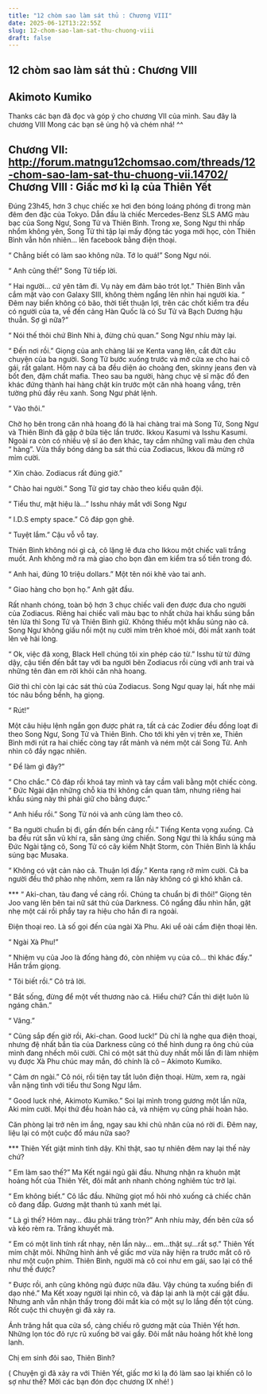 ```yaml
---
title: "12 chòm sao làm sát thủ : Chương VIII"
date: 2025-06-12T13:22:55Z
slug: 12-chom-sao-lam-sat-thu-chuong-viii
draft: false
---
```


## 12 chòm sao làm sát thủ : Chương VIII

## Akimoto Kumiko

Thanks các bạn đã đọc và góp ý cho chương VII của mình. Sau đây là chương VIII Mong các bạn sẽ ủng hộ và chém nhá! ^^
 
Chương VII: http://forum.matngu12chomsao.com/threads/12-chom-sao-lam-sat-thu-chuong-vii.14702/
 ​Chương VIII : Giấc mơ kì lạ của Thiên Yết​ 
---------
 
Đúng 23h45, hơn 3 chục chiếc xe hơi đen bóng loáng phóng đi trong màn đêm đen đặc của Tokyo. Dẫn đầu là chiếc Mercedes-Benz SLS AMG màu bạc của Song Ngư, Song Tử và Thiên Bình. Trong xe, Song Ngư thì nhấp nhổm không yên, Song Tử thì tập lại mấy động tác yoga mới học, còn Thiên Bình vẫn hồn nhiên… lên facebook bằng điện thoại.
 
“ Chẳng biết có làm sao không nữa. Tớ lo quá!” Song Ngư nói.
 
“ Anh cũng thế!” Song Tử tiếp lời.
 
“ Hai người… cứ yên tâm đi. Vụ này em đảm bảo trót lọt.” Thiên Bình vẫn cắm mặt vào con Galaxy SIII, không thèm ngẩng lên nhìn hai người kia. “ Đêm nay biển không có bão, thời tiết thuận lợi, trên các chốt kiểm tra đều có người của ta, về đến cảng Hàn Quốc là có Sư Tử và Bạch Dương hậu thuẫn. Sợ gì nữa?”
 
“ Nói thế thôi chứ Bình Nhi à, đừng chủ quan.” Song Ngư nhíu mày lại.
 
“ Đến nơi rồi.” Giọng của anh chàng lái xe Kenta vang lên, cắt đứt câu chuyện của ba người. Song Tử bước xuống trước và mở cửa xe cho hai cô gái, rất galant. Hôm nay cả ba đều diện áo choàng đen, skinny jeans đen và bốt đen, đậm chất mafia. Theo sau ba người, hàng chục vệ sĩ mặc đồ đen khác đứng thành hai hàng chật kín trước một căn nhà hoang vắng, trên tường phủ đầy rêu xanh. Song Ngư phát lệnh.
 
“ Vào thôi.”
 
Chờ họ bên trong căn nhà hoang đó là hai chàng trai mà Song Tử, Song Ngư và Thiên Bình đã gặp ở bữa tiệc lần trước. Ikkou Kasumi và Isshu Kasumi. Ngoài ra còn có nhiều vệ sĩ áo đen khác, tay cầm những vali màu đen chứa “ hàng”. Vừa thấy bóng dáng ba sát thủ của Zodiacus, Ikkou đã mừng rỡ mỉm cười.
 
“ Xin chào. Zodiacus rất đúng giờ.” 
 
“ Chào hai người.” Song Tử giơ tay chào theo kiểu quân đội.
 
“ Tiểu thư, mật hiệu là…” Isshu nháy mắt với Song Ngư
 
“ I.D.S empty space.” Cô đáp gọn ghẽ.
 
“ Tuyệt lắm.” Cậu vỗ vỗ tay.
 
Thiên Bình không nói gì cả, cô lặng lẽ đưa cho Ikkou một chiếc vali trắng muốt. Anh không mở ra mà giao cho bọn đàn em kiểm tra số tiền trong đó. 
 
“ Anh hai, đúng 10 triệu dollars.” Một tên nói khẽ vào tai anh. 
 
“ Giao hàng cho bọn họ.” Anh gật đầu.
 
Rất nhanh chóng, toàn bộ hơn 3 chục chiếc vali đen được đưa cho người của Zodiacus. Riêng hai chiếc vali màu bạc to nhất chứa hai khẩu súng bắn tên lửa thì Song Tử và Thiên Bình giữ. Không thiếu một khẩu súng nào cả. Song Ngư không giấu nổi một nụ cười mỉm trên khoé môi, đôi mắt xanh toát lên vẻ hài lòng.
 
“ Ok, việc đã xong, Black Hell chúng tôi xin phép cáo từ.” Isshu từ từ đứng dậy, cậu tiến đến bắt tay với ba người bên Zodiacus rồi cùng với anh trai và những tên đàn em rời khỏi căn nhà hoang.
 
Giờ thì chỉ còn lại các sát thủ của Zodiacus. Song Ngư quay lại, hất nhẹ mái tóc nâu bồng bềnh, hạ giọng.
 
“ Rút!”
 
Một câu hiệu lệnh ngắn gọn được phát ra, tất cả các Zodier đều đồng loạt đi theo Song Ngư, Song Tử và Thiên Bình. Cho tới khi yên vị trên xe, Thiên Bình mới rút ra hai chiếc còng tay rất mảnh và ném một cái Song Tử. Anh nhìn cô đầy ngạc nhiên.
 
“ Để làm gì đây?”
 
“ Cho chắc.” Cô đáp rồi khoá tay mình và tay cầm vali bằng một chiếc còng. “ Đức Ngài dặn những chỗ kia thì không cần quan tâm, nhưng riêng hai khẩu súng này thì phải giữ cho bằng được.”
 
“ Anh hiểu rồi.” Song Tử nói và anh cũng làm theo cô.
 
“ Ba người chuẩn bị đi, gần đến bến cảng rồi.” Tiếng Kenta vọng xuống. Cả ba đều rút sẵn vũ khí ra, sẵn sàng ứng chiến. Song Ngư thì là khẩu súng mà Đức Ngài tặng cô, Song Tử có cây kiếm Nhật Storm, còn Thiên Bình là khẩu súng bạc Musaka.
 
“ Không có vật cản nào cả. Thuận lợi đấy.” Kenta rạng rỡ mỉm cười. Cả ba người đều thở phào nhẹ nhõm, xem ra lần này không có gì khó khăn cả.
 
***​ 
“ Aki-chan, tàu đang về cảng rồi. Chúng ta chuẩn bị đi thôi!” Giọng tên Joo vang lên bên tai nữ sát thủ của Darkness. Cô ngẩng đầu nhìn hắn, gật nhẹ một cái rồi phẩy tay ra hiệu cho hắn đi ra ngoài. 
 
Điện thoại reo. Là số gọi đến của ngài Xà Phu. Aki uể oải cầm điện thoại lên.
 
“ Ngài Xà Phu!”
 
“ Nhiệm vụ của Joo là đống hàng đó, còn nhiệm vụ của cô… thì khác đấy.” Hắn trầm giọng.
 
“ Tôi biết rồi.” Cô trả lời.
 
“ Bắt sống, đừng để một vết thương nào cả. Hiểu chứ? Cần thì diệt luôn lũ ngáng chân.” 
 
“ Vâng.” 
 
“ Cũng sắp đến giờ rồi, Aki-chan. Good luck!” Dù chỉ là nghe qua điện thoại, nhưng đệ nhất bắn tỉa của Darkness cũng có thể hình dung ra ông chủ của mình đang nhếch môi cười. Chỉ có một sát thủ duy nhất mỗi lần đi làm nhiệm vụ được Xà Phu chúc may mắn, đó chính là cô – Akimoto Kumiko.
 
“ Cảm ơn ngài.” Cô nói, rồi tiện tay tắt luôn điện thoại. Hừm, xem ra, ngài vẫn nặng tình với tiểu thư Song Ngư lắm.
 
“ Good luck nhé, Akimoto Kumiko.” Soi lại mình trong gương một lần nữa, Aki mỉm cười. Mọi thứ đều hoàn hảo cả, và nhiệm vụ cũng phải hoàn hảo. 
 
Căn phòng lại trở nên im ắng, ngay sau khi chủ nhân của nó rời đi. Đêm nay, liệu lại có một cuộc đổ máu nữa sao?
 
***​ 
Thiên Yết giật mình tỉnh dậy. Khỉ thật, sao tự nhiên đêm nay lại thế này chứ?
 
“ Em làm sao thế?” Ma Kết ngái ngủ gãi đầu. Nhưng nhận ra khuôn mặt hoảng hốt của Thiên Yết, đôi mắt anh nhanh chóng nghiêm túc trở lại.
 
“ Em không biết.” Cô lắc đầu. Những giọt mồ hôi nhỏ xuống cả chiếc chăn cô đang đắp. Gương mặt thanh tú xanh mét lại.
 
“ Là gì thế? Hôm nay… đâu phải trăng tròn?” Anh nhíu mày, đến bên cửa sổ và kéo rèm ra. Trăng khuyết mà.
 
“ Em có một linh tính rất nhạy, nên lần này… em…thật sự…rất sợ.” Thiên Yết mím chặt môi. Những hình ảnh về giấc mơ vừa nãy hiện ra trước mắt cô rõ như một cuộn phim. Thiên Bình, người mà cô coi như em gái, sao lại có thể như thế được?
 
“ Được rồi, anh cũng không ngủ được nữa đâu. Vậy chúng ta xuống biển đi dạo nhé.” Ma Kết xoay người lại nhìn cô, và đáp lại anh là một cái gật đầu. Nhưng anh vẫn nhận thấy trong đôi mắt kia có một sự lo lắng đến tột cùng. Rốt cuộc thì chuyện gì đã xảy ra.
 
Ánh trăng hắt qua cửa sổ, càng chiếu rõ gương mặt của Thiên Yết hơn. Những lọn tóc đỏ rực rũ xuống bờ vai gầy. Đôi mắt nâu hoảng hốt khẽ long lanh. 
 
Chị em sinh đôi sao, Thiên Bình?​ 
 
 
 
( Chuyện gì đã xảy ra với Thiên Yết, giấc mơ kì lạ đó làm sao lại khiến cô lo sợ như thế? Mời các bạn đón đọc chương IX nhé! )